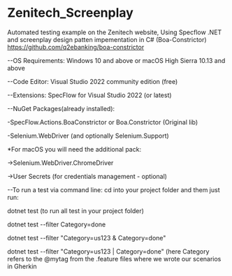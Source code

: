# Zenitech_Screenplay
Automated testing example on the Zenitech website,
Using Specflow .NET and screenplay design patten impementation in C# (Boa-Constrictor)
https://github.com/q2ebanking/boa-constrictor

--OS Requirements: Windows 10 and above or macOS High Sierra 10.13 and above

--Code Editor: Visual Studio 2022 community edition (free)

--Extensions: SpecFlow for Visual Studio 2022 (or latest)

--NuGet Packages(already installed):

-SpecFlow.Actions.BoaConstrictor or Boa.Constrictor (Original lib)

-Selenium.WebDriver (and optionally Selenium.Support)

*For macOS you will need the additional pack: 

->Selenium.WebDriver.ChromeDriver

->User Secrets (for credentials management - optional)

--To run a test via command line:
cd into your project folder and them just run:

dotnet test (to run all test in your project folder)

dotnet test --filter Category=done

dotnet test --filter "Category=us123 & Category=done"

dotnet test --filter "Category=us123 | Category=done"
(here Category refers to the @mytag from the .feature files where we wrote our scenarios in Gherkin
